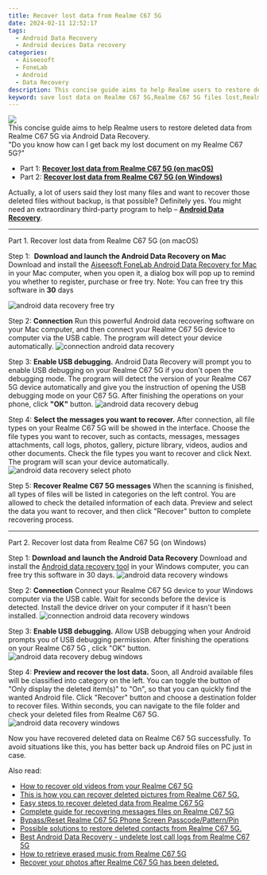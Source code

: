 ```yaml
---
title: Recover lost data from Realme C67 5G
date: 2024-02-11 12:52:17
tags: 
  - Android Data Recovery
  - Android devices Data recovery
categories: 
  - Aiseesoft
  - FoneLab
  - Android
  - Data Recovery
description: This concise guide aims to help Realme users to restore deleted data from Realme C67 5G via Android Data Recovery.
keyword: save lost data on Realme C67 5G,Realme C67 5G files lost,Realme C67 5G data disappear,restore deleted data on Realme C67 5G,Regain missing files on Realme C67 5G,Realme C67 5G data retrieval,Realme C67 5G data recovery software,Realme C67 5G delete data recover,get back deleted data from Realme C67 5G android,data disappear Realme C67 5G,how to retrieve deleted data from my Realme C67 5G,Realme C67 5G reset but recover data
---
```


<img src="https://img0mobiles.techidaily.com/images/best-assets/devices/realme/realme-c67-5g/3.jpg" class="atpl-imgstyle"  />

<div class="atpl-content atpl-for-fonelab-android recover-data">

<div class="atpl-post-description-part-1">
This concise guide aims to help Realme users to restore deleted data from Realme C67 5G via Android Data Recovery.
</div>
<div class="atpl-post-device-model-description">

</div>




<div class="atpl-post-description-part-2">
<div class="tpl-content-sub-paragraph-question">
    "Do you know how can I get back my lost document on my Realme C67 5G?"
</div>
</div>


<ul>
  <li>Part 1: <strong><a href="#p1">Recover lost data from Realme C67 5G (on macOS)</a></strong></li>
  <li>Part 2: <strong><a href="#p2">Recover lost data from Realme C67 5G (on Windows)</a></strong></li>
</ul>


<div class="atpl-post-description-part-3">
<div class="tpl-content-sub-paragraph-normal">
    <p>
        Actually, a lot of users said they lost many files and want to recover those deleted files without backup, is that possible? Definitely yes. You might need an extraordinary third-party program to help – <a href="https://tools.techidaily.com/aiseesoft-android-data-recovery/" target="_blank" rel="noopener"><strong>Android Data Recovery</strong></a>.
    </p>
</div>
</div>


<!-- Part 1 -->
<a id="p1" name="p1" ></a><hr>

<div>
  <span class="atpl-step-part-style">Part 1. Recover lost data from Realme C67 5G (on macOS)</span>
</div>  

<span class="atpl-stepstyle-a"><span>Step 1: </span></span> <strong>Download and launch the Android Data Recovery on Mac</strong>
Download and install the <a href="https://tools.techidaily.com/aiseesoft-android-data-recovery-for-mac/" target="_blank" rel="noopener">Aiseesoft FoneLab Android Data Recovery for Mac</a> in your Mac computer, when you open it, a dialog box will pop up to remind you whether to register, purchase or free try.
Note: You can free try this software in <strong>30</strong> days

<img src="https://tools.techidaily.com/images/apps/aiseesoft/android-data-recovery/mac-free-try.png" class="atpl-imgstyle" alt="android data recovery free try" />

<span class="atpl-stepstyle-a"><span>Step 2: </span></span> <strong>Connection</strong>
Run this powerful Android data recovering software on your Mac computer, and then connect your Realme C67 5G device to computer via the USB cable. The program will detect your device automatically.
<img src="https://tools.techidaily.com/images/apps/aiseesoft/android-data-recovery/mac-connection-interface.jpg" class="atpl-imgstyle" alt="connection android data recovery" />

<span class="atpl-stepstyle-a"><span>Step 3: </span></span> <strong>Enable USB debugging.</strong>
Android Data Recovery will prompt you to enable USB debugging on your Realme C67 5G  if you don't open the debugging mode. The program will detect the version of your Realme C67 5G device automatically and give you the instruction of opening the USB debugging mode on your C67 5G. After finishing the operations on your phone, click <strong>"OK"</strong> button.
<img src="https://tools.techidaily.com/images/apps/aiseesoft/android-data-recovery/mac-android-usb-debug.jpg"  class="atpl-imgstyle" alt="android data recovery debug" />

<span class="atpl-stepstyle-a"><span>Step 4: </span></span> <strong>Select the messages you want to recover.</strong>
After connection, all file types on your Realme C67 5G will be showed in the interface. Choose the file types you want to recover, such as contacts, messages, messages attachments, call logs, photos, gallery, picture library, videos, audios and other documents. Check the file types you want to recover and click Next. The program will scan your device automatically.
<img src="https://tools.techidaily.com/images/apps/aiseesoft/android-data-recovery/mac-choose-type-photos.jpg" class="atpl-imgstyle" alt="android data recovery select photo" />

<span class="atpl-stepstyle-a"><span>Step 5: </span></span> <strong>Recover Realme C67 5G messages</strong>
When the scanning is finished, all types of files will be listed in categories on the left control. You are allowed to check the detailed information of each data. Preview and select the data you want to recover, and then click "Recover" button to complete recovering process.


<a id="p2" name="p2"></a><hr>

<!-- Part 2 -->
<div>
  <span class="atpl-step-part-style">Part 2. Recover lost data from Realme C67 5G (on Windows)</span>
</div>

<span class="atpl-stepstyle-a"><span>Step 1: </span></span> <strong>Download and launch the Android Data Recovery</strong>
Download and install the <a href="https://tools.techidaily.com/aiseesoft-android-data-recovery-for-win/" target="_blank" rel="noopener">Android data recovery tool</a> in your Windows computer, you can free try this software in 30 days.
<img src="https://tools.techidaily.com/images/apps/aiseesoft/android-data-recovery/win-start-interface.png"  class="atpl-imgstyle" alt="android data recovery windows" />

<span class="atpl-stepstyle-a"><span>Step 2: </span></span> <strong>Connection</strong>
Connect your Realme C67 5G device to your Windows computer via the USB cable. Wait for seconds before the device is detected. Install the device driver on your computer if it hasn't been installed.
<img src="https://tools.techidaily.com/images/apps/aiseesoft/android-data-recovery/win-connection-interface.png" class="atpl-imgstyle" alt="connection android data recovery windows" />

<span class="atpl-stepstyle-a"><span>Step 3: </span></span> <strong>Enable USB debugging.</strong>
Allow USB debugging when your Android prompts you of USB debugging permission. After finishing the operations on your Realme C67 5G , click "OK" button.
<img src="https://tools.techidaily.com/images/apps/aiseesoft/android-data-recovery/win-android-usb-debug.png" class="atpl-imgstyle" alt="android data recovery debug windows" />

<span class="atpl-stepstyle-a"><span>Step 4: </span></span> <strong>Preview and recover the lost data.</strong>
Soon, all Android available files will be classified into category on the left. You can toggle the button of "Only display the deleted item(s)" to "On", so that you can quickly find the wanted Android file. Click "Recover" button and choose a destination folder to recover files. Within seconds, you can navigate to the file folder and check your deleted files from Realme C67 5G.
<img src="https://tools.techidaily.com/images/apps/aiseesoft/android-data-recovery/win-recover-photos.png" class="atpl-imgstyle" alt="android data recovery windows" />

<div class="atpl-post-description-part-4">
<div class="tpl-content-sub-paragraph-normal">
    <p>
        Now you have recovered deleted data on Realme C67 5G successfully. To avoid situations like this, you has better back up Android files on PC just in case.
    </p>
</div>
</div>


<ins class="adsbygoogle"
     style="display:block"
     data-ad-client="ca-pub-7571918770474297"
     data-ad-slot="8358498916"
     data-ad-format="auto"
     data-full-width-responsive="true"></ins>

<span class="atpl-alsoreadstyle">Also read:</span>
<div><ul>
<li><a href="/how-to-recover-old-videos-from-your-realme-c67-5g-by-fonelab-android-recover-video/" target="_blank" rel="noopener"><u>How to recover old videos from your Realme C67 5G</u></a></li>
<li><a href="/this-is-how-you-can-recover-deleted-pictures-from-realme-c67-5g-by-fonelab-android-recover-pictures/" target="_blank" rel="noopener"><u>This is how you can recover deleted pictures from Realme C67 5G.</u></a></li>
<li><a href="/easy-steps-to-recover-deleted-data-from-realme-c67-5g-by-fonelab-android-recover-data/" target="_blank" rel="noopener"><u>Easy steps to recover deleted data from Realme C67 5G</u></a></li>
<li><a href="/complete-guide-for-recovering-messages-files-on-realme-c67-5g-by-fonelab-android-recover-messages/" target="_blank" rel="noopener"><u>Complete guide for recovering messages files on Realme C67 5G</u></a></li>
<li><a href="/bypass-reset-realme-c67-5g-phone-screen-passcode-pattern-pin-by-drfone-android-unlock-android-unlock/" target="_blank" rel="noopener"><u>Bypass/Reset Realme C67 5G Phone Screen Passcode/Pattern/Pin</u></a></li>
<li><a href="/possible-solutions-to-restore-deleted-contacts-from-realme-c67-5g-by-fonelab-android-recover-contacts/" target="_blank" rel="noopener"><u>Possible solutions to restore deleted contacts from Realme C67 5G.</u></a></li>
<li><a href="/best-android-data-recovery-undelete-lost-call-logs-from-realme-c67-5g-by-fonelab-android-recover-call-logs/" target="_blank" rel="noopener"><u>Best Android Data Recovery - undelete lost call logs from Realme C67 5G</u></a></li>
<li><a href="/how-to-retrieve-erased-music-from-realme-c67-5g-by-fonelab-android-recover-music/" target="_blank" rel="noopener"><u>How to retrieve erased music from Realme C67 5G</u></a></li>
<li><a href="/recover-your-photos-after-realme-c67-5g-has-been-deleted-by-fonelab-android-recover-photos/" target="_blank" rel="noopener"><u>Recover your photos after Realme C67 5G has been deleted.</u></a></li>
</ul></div>

</div>

